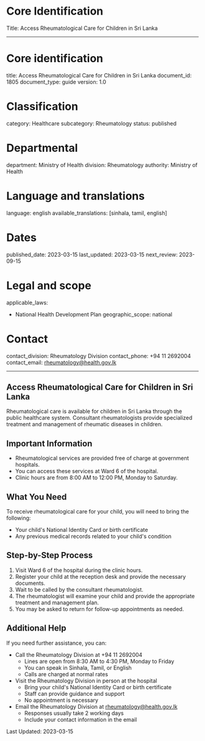 # Core Identification
Title: Access Rheumatological Care for Children in Sri Lanka

---
# Core identification
title: Access Rheumatological Care for Children in Sri Lanka
document_id: 1805
document_type: guide
version: 1.0

# Classification
category: Healthcare
subcategory: Rheumatology
status: published

# Departmental
department: Ministry of Health
division: Rheumatology
authority: Ministry of Health

# Language and translations
language: english
available_translations: [sinhala, tamil, english]

# Dates
published_date: 2023-03-15
last_updated: 2023-03-15
next_review: 2023-09-15

# Legal and scope
applicable_laws:
 - National Health Development Plan
geographic_scope: national

# Contact
contact_division: Rheumatology Division
contact_phone: +94 11 2692004
contact_email: rheumatology@health.gov.lk

---

## Access Rheumatological Care for Children in Sri Lanka

Rheumatological care is available for children in Sri Lanka through the public healthcare system. Consultant rheumatologists provide specialized treatment and management of rheumatic diseases in children.

## Important Information

- Rheumatological services are provided free of charge at government hospitals.
- You can access these services at Ward 6 of the hospital.
- Clinic hours are from 8:00 AM to 12:00 PM, Monday to Saturday.

## What You Need

To receive rheumatological care for your child, you will need to bring the following:
- Your child's National Identity Card or birth certificate
- Any previous medical records related to your child's condition

## Step-by-Step Process

1. Visit Ward 6 of the hospital during the clinic hours.
2. Register your child at the reception desk and provide the necessary documents.
3. Wait to be called by the consultant rheumatologist.
4. The rheumatologist will examine your child and provide the appropriate treatment and management plan.
5. You may be asked to return for follow-up appointments as needed.

## Additional Help

If you need further assistance, you can:
- Call the Rheumatology Division at +94 11 2692004
    - Lines are open from 8:30 AM to 4:30 PM, Monday to Friday
    - You can speak in Sinhala, Tamil, or English
    - Calls are charged at normal rates
- Visit the Rheumatology Division in person at the hospital
    - Bring your child's National Identity Card or birth certificate
    - Staff can provide guidance and support
    - No appointment is necessary
- Email the Rheumatology Division at rheumatology@health.gov.lk
    - Responses usually take 2 working days
    - Include your contact information in the email

Last Updated: 2023-03-15
